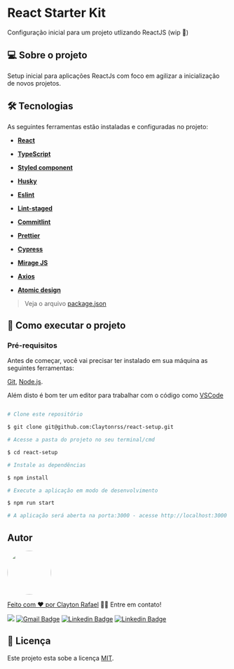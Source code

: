 # React Starter Kit

Configuração inicial para um projeto utlizando ReactJS (wip 🚀)

## 💻 Sobre o projeto

Setup inicial para aplicações ReactJs com foco em agilizar a inicialização de novos projetos.

## 🛠 Tecnologias

As seguintes ferramentas estão instaladas e configuradas no projeto:

- **[React](https://reactjs.org/)**

- **[TypeScript](https://www.typescriptlang.org/)**

- **[Styled component](https://styled-components.com/)**

- **[Husky](https://typicode.github.io/husky)**

- **[Eslint](https://github.com/axios/axios)**

- **[Lint-staged](https://github.com/okonet/lint-staged)**

- **[Commitlint](https://commitlint.js.org)**

- **[Prettier](https://prettier.io/)**

- **[Cypress](https://www.cypress.io/)**

- **[Mirage JS](https://miragejs.com/)**

- **[Axios](https://github.com/axios/axios)**

- **[Atomic design](https://bradfrost.com/blog/post/atomic-web-design/)**

> Veja o arquivo [package.json](https://github.com/Claytonrss/react-setup/blob/main/package.json)

## 🚀 Como executar o projeto

### Pré-requisitos

Antes de começar, você vai precisar ter instalado em sua máquina as seguintes ferramentas:

[Git](https://git-scm.com), [Node.js](https://nodejs.org/en/).

Além disto é bom ter um editor para trabalhar com o código como [VSCode](https://code.visualstudio.com/)

```bash

# Clone este repositório

$ git clone git@github.com:Claytonrss/react-setup.git

# Acesse a pasta do projeto no seu terminal/cmd

$ cd react-setup

# Instale as dependências

$ npm install

# Execute a aplicação em modo de desenvolvimento

$ npm run start

# A aplicação será aberta na porta:3000 - acesse http://localhost:3000

```

## Autor

<a  href="https://claytonrss.github.io/">

<img  style="border-radius: 50%;"  src="https://avatars.githubusercontent.com/u/33030911?v=4"  width="100px;"  alt=""/>

<br />

Feito com ❤️ por <a  href="https://claytonrss.github.io/"  title="Clayton Rafael">Clayton Rafael</a> 👋🏽 Entre em contato!

[![](https://img.shields.io/badge/WhatsApp-25D366?style=for-the-badge&logo=whatsapp&logoColor=white&link=https://wa.me/5511965280345)](https://wa.me/5511965280345) [![Gmail Badge](https://img.shields.io/badge/Gmail-D14836?style=for-the-badge&logo=gmail&logoColor=white&link=mailtoclayton.rssouza@gmail.com)](mailto:clayton.rssouza@gmail.com) [![Linkedin Badge](https://img.shields.io/badge/LinkedIn-0077B5?style=for-the-badge&logo=linkedin&logoColor=white&link=https://www.linkedin.com/in/clayton-rafael-62b908146/)](https://www.linkedin.com/in/clayton-rafael-62b908146/) [![Linkedin Badge](https://img.shields.io/badge/Instagram-E4405F?style=for-the-badge&logo=instagram&logoColor=white&link=https://www.instagram.com/clayton.rssouza/)](https://www.instagram.com/clayton.rssouza/)

## 📝 Licença

Este projeto esta sobe a licença [MIT](./LICENSE).

